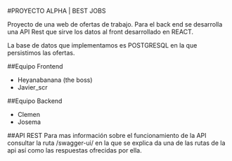 #PROYECTO ALPHA | BEST JOBS

Proyecto de una web de ofertas de trabajo.
Para el back end se desarrolla una API Rest que sirve los datos al front
desarrollado en REACT.

La base de datos que implementamos es POSTGRESQL en la que persistimos las ofertas.

##Equipo Frontend
* Heyanabanana (the boss)
* Javier_scr

##Equipo Backend
* Clemen
* Josema

##API REST
Para mas información sobre el funcionamiento de la API consultar la ruta
/swagger-ui/ en la que se explica da una de las rutas de la api así como las
respuestas ofrecidas por ella.

